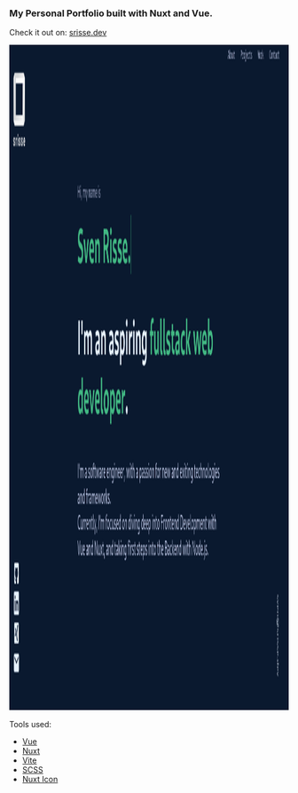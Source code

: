 ### My Personal Portfolio built with Nuxt and Vue.

Check it out on:
[srisse.dev](https://www.srisse.dev)

<img src="./public/img/nuxt-portfolio.png"
     alt="Markdown Monster icon"
     style="height: 30vh;" />

Tools used:

-   [Vue](https://vuejs.org/)
-   [Nuxt](https://nuxt.com)
-   [Vite](https://vitejs.dev/)
-   [SCSS](https://sass-lang.com)
-   [Nuxt Icon](https://github.com/nuxt-modules/icon)
